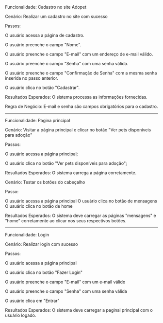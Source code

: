 Funcionalidade: Cadastro no site Adopet

Cenário: Realizar um cadastro no site com sucesso

Passos:

O usuário acessa a página de cadastro.

O usuário preenche o campo "Nome".

O usuário preenche o campo "E-mail" com um endereço de e-mail válido.

O usuário preenche o campo "Senha" com uma senha válida.

O usuário preenche o campo "Confirmação de Senha" com a mesma senha inserida no passo anterior.

O usuário clica no botão "Cadastrar".

Resultados Esperados:
O sistema processa as informações fornecidas.

Regra de Negócio:
E-mail e senha são campos obrigatórios para o cadastro.

--------------------------------------------------------------------------------------------------

Funcionalidade: Pagina principal

Cenário: Visitar a página principal e clicar no botão "Ver pets disponíveis para adoção"

Passos:

O usuário acessa a página principal;

O usuário clica no botão "Ver pets disponíveis para adoção";

Resultados Esperados:
O sistema carrega a página corretamente.

Cenário: Testar os botões do cabeçalho

Passo: 

O usuário acessa a página principal
O usuário clica no botão de mensagens
O usuário clica no botão de home

Resultados Esperados:
O sistema deve carregar as páginas "mensagens" e "home" corretamente ao clicar nos seus respectivos botões.

--------------------------------------------------------------------------------------------------

Funcionalidade: Login

Cenário: Realizar login com sucesso

Passos:

O usuário acessa a página principal

O usuário clica no botão "Fazer Login"

O usuário preenche o campo "E-mail" com um e-mail válido

O usuário preenche o campo "Senha" com uma senha válida

O usuário clica em "Entrar"

Resultados Esperados:
O sistema deve carregar a paginal principal com o usuário logado.